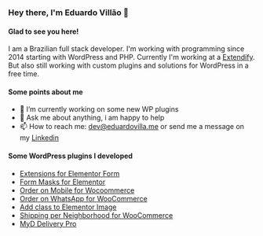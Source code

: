 ### Hey there, I'm Eduardo Villão 👋

#### Glad to see you here!

I am a Brazilian full stack developer. I'm working with programming since 2014 starting with WordPress and PHP. Currently I'm working at a [Extendify](https://extendify.com/). But also still working with custom plugins and solutions for WordPress in a free time.

#### Some points about me

- 🔭 I’m currently working on some new WP plugins
- 💬 Ask me about anything, i am happy to help
- 📫 How to reach me: [dev@eduardovilla.me](mailto:dev@eduardovillao.me) or send me a message on my [Linkedin](https://www.linkedin.com/in/eduardo-vill%C3%A3o-wordpress-developer/)

<!--[![Top Langs](https://github-readme-stats.vercel.app/api/top-langs/?username=eduardovillao&layout=compact)](https://github.com/eduardovillao/github-readme-stats)-->

#### Some WordPress plugins I developed

- [Extensions for Elementor Form](https://wordpress.org/plugins/extensions-for-elementor-form/)
- [Form Masks for Elementor](https://wordpress.org/plugins/form-masks-for-elementor/)
- [Order on Mobile for Wocoommerce](https://wordpress.org/plugins/woo-order-on-whatsapp/)
- [Order on WhatsApp for WooCommerce](https://codecanyon.net/item/order-on-whatsapp-for-woocommerce/25824812)
- [Add class to Elementor Image](https://wordpress.org/plugins/add-class-to-elementor-image/)
- [Shipping per Neighborhood for WooCommerce](https://wordpress.org/plugins/shipping-per-neighborhood-for-woocommerce/)
- [MyD Delivery Pro](https://myddelivery.com/)
